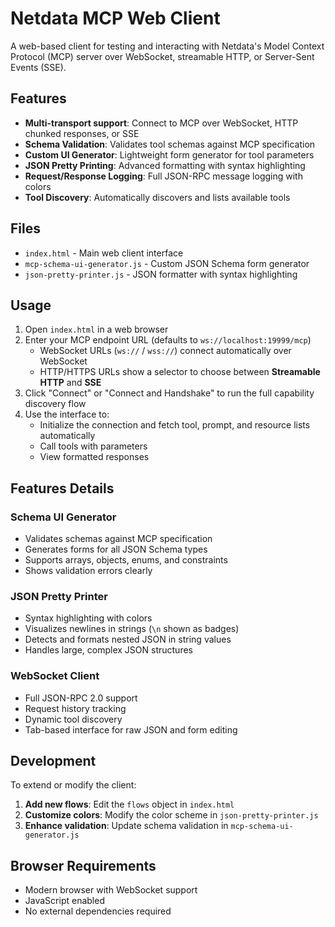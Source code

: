 # Netdata MCP Web Client

A web-based client for testing and interacting with Netdata's Model Context Protocol (MCP) server over WebSocket, streamable HTTP, or Server-Sent Events (SSE).

## Features

- **Multi-transport support**: Connect to MCP over WebSocket, HTTP chunked responses, or SSE
- **Schema Validation**: Validates tool schemas against MCP specification
- **Custom UI Generator**: Lightweight form generator for tool parameters
- **JSON Pretty Printing**: Advanced formatting with syntax highlighting
- **Request/Response Logging**: Full JSON-RPC message logging with colors
- **Tool Discovery**: Automatically discovers and lists available tools

## Files

- `index.html` - Main web client interface
- `mcp-schema-ui-generator.js` - Custom JSON Schema form generator
- `json-pretty-printer.js` - JSON formatter with syntax highlighting

## Usage

1. Open `index.html` in a web browser
2. Enter your MCP endpoint URL (defaults to `ws://localhost:19999/mcp`)
   - WebSocket URLs (`ws://` / `wss://`) connect automatically over WebSocket
   - HTTP/HTTPS URLs show a selector to choose between **Streamable HTTP** and **SSE**
3. Click "Connect" or "Connect and Handshake" to run the full capability discovery flow
4. Use the interface to:
   - Initialize the connection and fetch tool, prompt, and resource lists automatically
   - Call tools with parameters
   - View formatted responses

## Features Details

### Schema UI Generator
- Validates schemas against MCP specification
- Generates forms for all JSON Schema types
- Supports arrays, objects, enums, and constraints
- Shows validation errors clearly

### JSON Pretty Printer
- Syntax highlighting with colors
- Visualizes newlines in strings (`\n` shown as badges)
- Detects and formats nested JSON in string values
- Handles large, complex JSON structures

### WebSocket Client
- Full JSON-RPC 2.0 support
- Request history tracking
- Dynamic tool discovery
- Tab-based interface for raw JSON and form editing

## Development

To extend or modify the client:

1. **Add new flows**: Edit the `flows` object in `index.html`
2. **Customize colors**: Modify the color scheme in `json-pretty-printer.js`
3. **Enhance validation**: Update schema validation in `mcp-schema-ui-generator.js`

## Browser Requirements

- Modern browser with WebSocket support
- JavaScript enabled
- No external dependencies required
